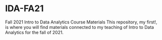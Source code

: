 # IDA-FA21
Fall 2021 Intro to Data Analytics Course Materials
This repository, my first!, is where you will find materials connected to my teaching of Intro to Data Analytics for the fall of 2021.
